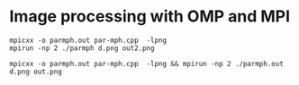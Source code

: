 # Image processing with OMP and MPI
```
mpicxx -o parmph.out par-mph.cpp  -lpng
mpirun -np 2 ./parmph d.png out2.png

mpicxx -o parmph.out par-mph.cpp  -lpng && mpirun -np 2 ./parmph.out d.png out.png
```
